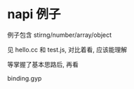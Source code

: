 
# napi 例子


例子包含 stirng/number/array/object

见 hello.cc 和 test.js, 对比着看, 应该能理解

等掌握了基本思路后, 再看

binding.gyp